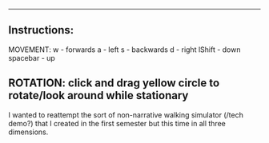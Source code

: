 
---------------------------
Instructions:
------------
  MOVEMENT:
    w - forwards
    a - left
    s - backwards
    d - right
    lShift - down
    spacebar - up

  ROTATION:
    click and drag yellow
    circle to rotate/look
    around while stationary
--------------------------

I wanted to reattempt the sort of non-narrative walking simulator (/tech demo?)
that I created in the first semester but this time in all three dimensions.
